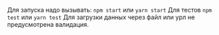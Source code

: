 Для запуска надо вызывать: `npm start` или `yarn start`
Для тестов `npm test` или `yarn test`
Для загрузки данных через файл или урл не предусмотрена валидация.